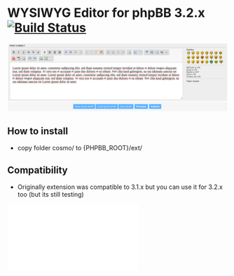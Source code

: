 # WYSIWYG Editor for phpBB 3.2.x [![Build Status](https://travis-ci.org/cYbercOsmOnauT/wysiwygsceditorphpbb.svg?branch=master)](https://travis-ci.org/cYbercOsmOnauT/wysiwygsceditorphpbb)

![Example of editor](docs/example.png)

## How to install ##
* copy folder cosmo/ to {PHPBB_ROOT}/ext/

## Compatibility ##

* Originally extension was compatible to 3.1.x but you can use it for 3.2.x too (but its still testing)

![Thanks to...](docs/thanks.md)
